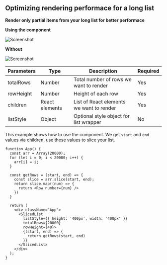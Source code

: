 ## Optimizing rendering performace for a long list

**Render only partial items from your long list for better performace**

**Using the component**

![Screenshot](/public/screenshot/applied.gif)

**Without**

![Screenshot](/public/screenshot/without.gif)

| Parameters  | Type | Description | Required |
| ------------| ---- | ----------- | -------- |
| totalRows   | Number | Total number of rows we want to render | Yes | 
| rowHeight   | Number | Height of each row | Yes |
| children   | React elements | List of React elements we want to render | Yes |
| listStyle   | Object | Optional style object for list wrapper | No |

This example shows how to use the component.
We get `start` and `end` values via children. use these values to slice your list.

```
function App() {
  const arr = Array(20000);
  for (let i = 0; i < 20000; i++) {
    arr[i] = i;
  }

  const getRows = (start, end) => {
    const slice = arr.slice(start, end);
    return slice.map((num) => {
      return <Row number={num} />
    })
  }

  return (
    <div className="App">
      <SlicedList
        listStyle={{ height: '400px', width: '400px' }}
        totalRows={20000}
        rowHeight={40}>
        {(start, end) => {
          return getRows(start, end)
        }}
      </SlicedList>
    </div>
  );
}
```
